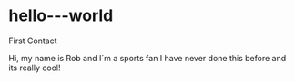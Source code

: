 # hello---world
First Contact



Hi, my name is Rob and I´m a sports fan
I have never done this before and its really cool!
